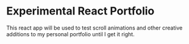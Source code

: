 # Experimental React Portfolio

This react app will be used to test scroll animations and other creative additions to my personal portfolio until I get it right.